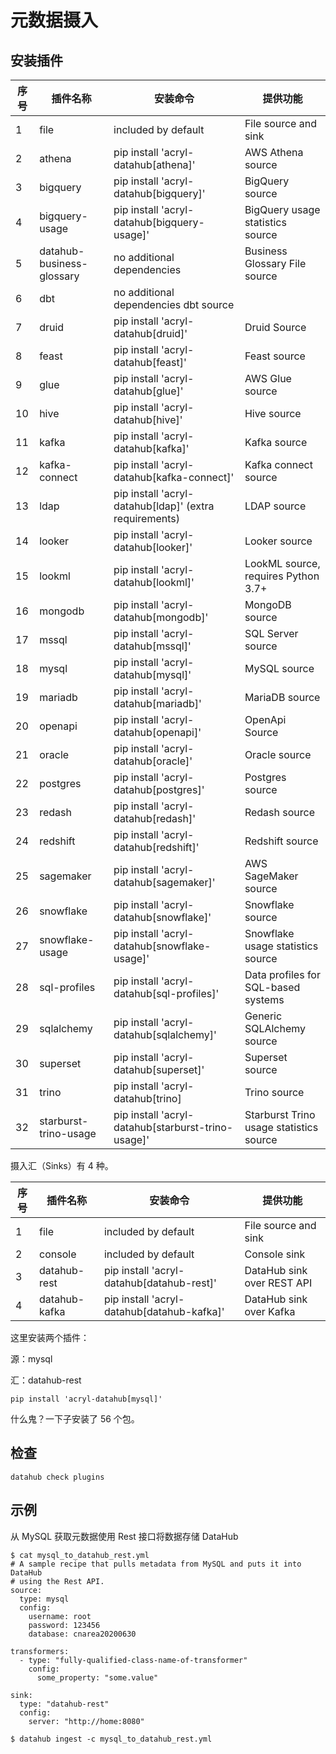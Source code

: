 # 元数据摄入

## 安装插件

| 序号    | 插件名称    | 安装命令    | 提供功能 |
| ---- | ---- | ---- | ---- |
| 1    | file    | included by default    |File source and sink|
| 2    | athena    | pip install 'acryl-datahub[athena]'    |AWS Athena source|
| 3    | bigquery    | pip install 'acryl-datahub[bigquery]'    |BigQuery source|
| 4    | bigquery-usage    | pip install 'acryl-datahub[bigquery-usage]'    |BigQuery usage statistics source|
| 5    | datahub-business-glossary    | no additional dependencies    |Business Glossary File source|
| 6    | dbt    | no additional dependencies	dbt source|
| 7    | druid    | pip install 'acryl-datahub[druid]'    |Druid Source|
| 8    | feast    | pip install 'acryl-datahub[feast]'    |Feast source|
| 9    | glue    | pip install 'acryl-datahub[glue]'    |AWS Glue source|
| 10    | hive    | pip install 'acryl-datahub[hive]'    |Hive source|
| 11    | kafka    | pip install 'acryl-datahub[kafka]'    |Kafka source|
| 12    | kafka-connect    | pip install 'acryl-datahub[kafka-connect]'    |Kafka connect source|
| 13    | ldap    | pip install 'acryl-datahub[ldap]' (extra requirements)    |LDAP source|
| 14    | looker    | pip install 'acryl-datahub[looker]'    |Looker source|
| 15    | lookml    | pip install 'acryl-datahub[lookml]'    |LookML source, requires Python 3.7+|
| 16    | mongodb    | pip install 'acryl-datahub[mongodb]'    |MongoDB source|
| 17    | mssql    | pip install 'acryl-datahub[mssql]'    |SQL Server source|
| 18    | mysql    | pip install 'acryl-datahub[mysql]'    |MySQL source|
| 19    | mariadb    | pip install 'acryl-datahub[mariadb]'    |MariaDB source|
| 20    | openapi    | pip install 'acryl-datahub[openapi]'    |OpenApi Source|
| 21    | oracle    | pip install 'acryl-datahub[oracle]'    |Oracle source|
| 22    | postgres    | pip install 'acryl-datahub[postgres]'    |Postgres source|
| 23    | redash    | pip install 'acryl-datahub[redash]'    |Redash source|
| 24    | redshift    | pip install 'acryl-datahub[redshift]'    |Redshift source|
| 25    | sagemaker    | pip install 'acryl-datahub[sagemaker]'    |AWS SageMaker source|
| 26    | snowflake    | pip install 'acryl-datahub[snowflake]'    |Snowflake source|
| 27    | snowflake-usage    | pip install 'acryl-datahub[snowflake-usage]'    |Snowflake usage statistics source|
| 28    | sql-profiles    | pip install 'acryl-datahub[sql-profiles]'    |Data profiles for SQL-based systems|
| 29    | sqlalchemy    | pip install 'acryl-datahub[sqlalchemy]'    |Generic SQLAlchemy source|
| 30    | superset    | pip install 'acryl-datahub[superset]'    |Superset source|
| 31    | trino    | pip install 'acryl-datahub[trino]    |Trino source|
| 32    | starburst-trino-usage    | pip install 'acryl-datahub[starburst-trino-usage]'    |Starburst Trino usage statistics source|

摄入汇（Sinks）有 4 种。

|序号    | 插件名称    | 安装命令    | 提供功能|
| ---- | ---- | ---- | ---- |
|1    | file    | included by default    | File source and sink|
|2    | console    | included by default    | Console sink|
|3    | datahub-rest    | pip install 'acryl-datahub[datahub-rest]'    | DataHub sink over REST API|
|4    | datahub-kafka    | pip install 'acryl-datahub[datahub-kafka]'    | DataHub sink over Kafka|

这里安装两个插件：

源：mysql

汇：datahub-rest

```shell
pip install 'acryl-datahub[mysql]'
```

什么鬼？一下子安装了 56 个包。

## 检查

```shell
datahub check plugins
```

## 示例

从 MySQL 获取元数据使用 Rest 接口将数据存储 DataHub

```shell
$ cat mysql_to_datahub_rest.yml
# A sample recipe that pulls metadata from MySQL and puts it into DataHub
# using the Rest API.
source:
  type: mysql
  config:
    username: root
    password: 123456
    database: cnarea20200630

transformers:
  - type: "fully-qualified-class-name-of-transformer"
    config:
      some_property: "some.value"

sink:
  type: "datahub-rest"
  config:
    server: "http://home:8080"

$ datahub ingest -c mysql_to_datahub_rest.yml
```
